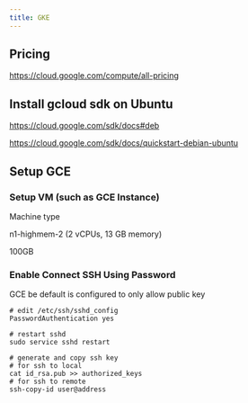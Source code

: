 ```yaml
---
title: GKE
---
```


## Pricing
<https://cloud.google.com/compute/all-pricing>

## Install gcloud sdk on Ubuntu
<https://cloud.google.com/sdk/docs#deb>

<https://cloud.google.com/sdk/docs/quickstart-debian-ubuntu>

## Setup GCE

### Setup VM (such as GCE Instance)

Machine type

n1-highmem-2 (2 vCPUs, 13 GB memory)

100GB

### Enable Connect SSH Using Password
GCE be default is configured to only allow public key
```
# edit /etc/ssh/sshd_config
PasswordAuthentication yes

# restart sshd
sudo service sshd restart

# generate and copy ssh key
# for ssh to local
cat id_rsa.pub >> authorized_keys
# for ssh to remote
ssh-copy-id user@address
```